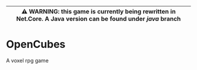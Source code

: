 | ⚠️ WARNING: this game is currently being rewritten in **Net.Core**. A **Java** version can be found under *java* branch |
| --- |

# OpenCubes

A voxel rpg game
